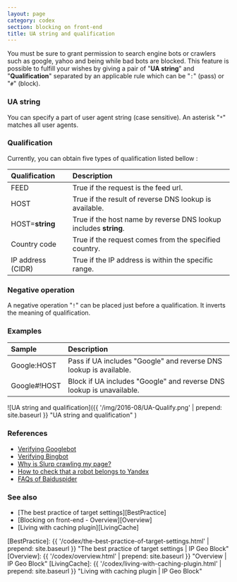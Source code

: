 ```yaml
---
layout: page
category: codex
section: blocking on front-end
title: UA string and qualification
---
```


You must be sure to grant permission to search engine bots or crawlers such as 
google, yahoo and being while bad bots are blocked. This feature is possible to
fulfill your wishes by giving a pair of "**UA string**" and "**Qualification**"
separated by an applicable rule which can be "`:`" (pass) or "`#`" (block).

### UA string ###

You can specify a part of user agent string (case sensitive). An asterisk "`*`"
matches all user agents.

### Qualification ###

Currently, you can obtain five types of qualification listed bellow :

| Qualification     | Description                                                      |
|:------------------|:-----------------------------------------------------------------|
| FEED              | True if the request is the feed url.                             |
| HOST              | True if the result of reverse DNS lookup is available.           |
| HOST=__string__   | True if the host name by reverse DNS lookup includes __string__. |
| Country code      | True if the request comes from the specified country.            |
| IP address (CIDR) | True if the IP address is within the specific range.             |

### Negative operation ###

A negative operation "`!`" can be placed just before a qualification. It inverts
the meaning of qualification.

### Examples ###

| Sample       | Description                                                          |
|:-------------|:---------------------------------------------------------------------|
| Google:HOST  | Pass  if UA includes "Google" and reverse DNS lookup is available.   |
| Google#!HOST | Block if UA includes "Google" and reverse DNS lookup is unavailable. |

![UA string and qualification]({{ '/img/2016-08/UA-Qualify.png' | prepend: site.baseurl }}
 "UA string and qualification"
)

### References ###

- [Verifying Googlebot](https://support.google.com/webmasters/answer/80553?hl=en "Verifying Googlebot - Search Console Help")
- [Verifying Bingbot](https://www.bing.com/webmaster/help/how-to-verify-bingbot-3905dc26 "How to Verify Bingbot - Bing Webmaster Tools")
- [Why is Slurp crawling my page?](https://help.yahoo.com/kb/SLN22600.html "Why is Slurp crawling my page? - Yahoo Help - SLN22600")
- [How to check that a robot belongs to Yandex](https://yandex.com/support/webmaster/robot-workings/check-yandex-robots.xml "How to check that a robot belongs to Yandex — Webmaster — Yandex.Support")
- [FAQs of Baiduspider](http://help.baidu.com/question?prod_en=master&class=Baiduspider#title_2 "Baidu customer service center - Master platform")

### See also ###

- [The best practice of target settings][BestPractice]
- [Blocking on front-end - Overview][Overview]
- [Living with caching plugin][LivingCache]

[IP-Geo-Block]: https://wordpress.org/plugins/ip-geo-block/ "WordPress › IP Geo Block « WordPress Plugins"
[BestPractice]: {{ '/codex/the-best-practice-of-target-settings.html' | prepend: site.baseurl }} "The best practice of target settings | IP Geo Block"
[Overview]:     {{ '/codex/overview.html'                             | prepend: site.baseurl }} "Overview | IP Geo Block"
[LivingCache]:  {{ '/codex/living-with-caching-plugin.html'           | prepend: site.baseurl }} "Living with caching plugin | IP Geo Block"
